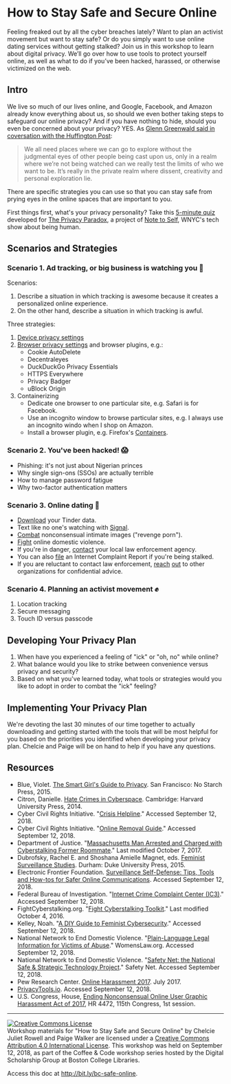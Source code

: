 # How to Stay Safe and Secure Online

Feeling freaked out by all the cyber breaches lately? Want to plan an activist movement but want to stay safe? Or do you simply want to use online dating services without getting stalked? Join us in this workshop to learn about digital privacy. We’ll go over how to use tools to protect yourself online, as well as what to do if you’ve been hacked, harassed, or otherwise victimized on the web.

## Intro

We live so much of our lives online, and Google, Facebook, and Amazon already know everything about us, so should we even bother taking steps to safeguard our online privacy? And if you have nothing to hide, should you even be concerned about your privacy? YES. As [Glenn Greenwald said in coversation with the Huffington Post](https://www.huffingtonpost.com/2014/06/20/glenn-greenwald-privacy_n_5509704.html):

> We all need places where we can go to explore without the judgmental eyes of other people being cast upon us, only in a realm where we’re not being watched can we really test the limits of who we want to be. It’s really in the private realm where dissent, creativity and personal exploration lie.

There are specific strategies you can use so that you can stay safe from prying eyes in the online spaces that are important to you.

First things first, what's your privacy personality? Take this [5-minute quiz](https://wnyc.typeform.com/to/CWAeSB) developed for [The Privacy Paradox](https://project.wnyc.org/privacy-paradox), a project of [Note to Self](https://www.wnycstudios.org/shows/notetoself), WNYC's tech show about being human.

## Scenarios and Strategies

### Scenario 1. Ad tracking, or big business is watching you :eyes:

Scenarios:
1. Describe a situation in which tracking is awesome because it creates a personalized online experience.
2. On the other hand, describe a situation in which tracking is awful.

Three strategies:
1. [Device privacy settings](https://spreadprivacy.com/tag/device-privacy-tips)
2. [Browser privacy settings](https://its.ucsc.edu/software/release/browser-secure.html) and browser plugins, e.g.:
   - Cookie AutoDelete
   - Decentraleyes
   - DuckDuckGo Privacy Essentials
   - HTTPS Everywhere
   - Privacy Badger
   - uBlock Origin
3. Containerizing
   - Dedicate one browser to one particular site, e.g. Safari is for Facebook.
   - Use an incognito window to browse particular sites, e.g. I always use an incognito windo when I shop on Amazon.
   - Install a browser plugin, e.g. Firefox's [Containers](https://support.mozilla.org/en-US/kb/containers).

### Scenario 2. You've been hacked! :scream:

* Phishing: it's not just about Nigerian princes
* Why single sign-ons (SSOs) are actually terrible  
* How to manage password fatigue  
* Why two-factor authentication matters  

### Scenario 3. Online dating :love_letter:

* [Download](https://account.gotinder.com/data) your Tinder data.
* Text like no one's watching with [Signal](https://www.signal.org/download).
* [Combat](https://www.cybercivilrights.org) nonconsensual intimate images ("revenge porn").
* [Fight](https://nnedv.org/content/safety-net) online domestic violence.
* If you're in danger, [contact](https://www.bc.edu/offices/bcpd/contact-us.html) your local law enforcement agency.
* You can also [file](https://www.ic3.gov) an Internet Complaint Report if you're being stalked.
* If you are reluctant to contact law enforcement, [reach](https://www.womenslaw.org/) [out](https://www.cybercivilrights.org/ccri-crisis-helpline/) to other organizations for confidential advice.

### Scenario 4. Planning an activist movement :fist:

1. Location tracking
2. Secure messaging
3. Touch ID versus passcode

## Developing Your Privacy Plan

1. When have you experienced a feeling of "ick" or "oh, no" while online?
2. What balance would you like to strike between convenience versus privacy and security?
3. Based on what you've learned today, what tools or strategies would you like to adopt in order to combat the "ick" feeling?

## Implementing Your Privacy Plan

We're devoting the last 30 minutes of our time together to actually downloading and getting started with the tools that will be most helpful for you based on the priorities you identified when developing your privacy plan. Chelcie and Paige will be on hand to help if you have any questions.

## Resources  

* Blue, Violet. [The Smart Girl's Guide to Privacy](http://www.worldcat.org/oclc/943607897). San Francisco: No Starch Press, 2015.
* Citron, Danielle. [Hate Crimes in Cyberspace](http://www.worldcat.org/oclc/1018087656). Cambridge: Harvard University Press, 2014.
* Cyber Civil Rights Initiative. "[Crisis Helpline](https://www.cybercivilrights.org/ccri-crisis-helpline)." Accessed September 12, 2018.
* Cyber Civil Rights Initiative. "[Online Removal Guide](https://www.cybercivilrights.org/online-removal)." Accessed September 12, 2018.
* Department of Justice. "[Massachusetts Man Arrested and Charged with Cyberstalking Former Roommate](https://www.justice.gov/opa/pr/massachusetts-man-arrested-and-charged-cyberstalking-former-roommate)." Last modified October 7, 2017.
* Dubrofsky, Rachel E. and Shoshana Amielle Magnet, eds. [Feminist Surveillance Studies](http://www.worldcat.org/oclc/941724455). Durham: Duke University Press, 2015.
* Electronic Frontier Foundation. [Surveillance Self-Defense: Tips, Tools and How-tos for Safer Online Communications](https://ssd.eff.org). Accessed September 12, 2018.
* Federal Bureau of Investigation. "[Internet Crime Complaint Center (IC3)](https://www.ic3.gov)." Accessed September 12, 2018.  
* FightCyberstalking.org. "[Fight Cyberstalking Toolkit](https://www.fightcyberstalking.org/fight-cyberstalking-toolkit)." Last modified October 4, 2016.
* Kelley, Noah. "[A DIY Guide to Feminist Cybersecurity](https://hackblossom.org/cybersecurity)." Accessed September 12, 2018.  
* National Network to End Domestic Violence. "[Plain-Language Legal Information for Victims of Abuse](https://womenslaw.org)." WomensLaw.org. Accessed September 12, 2018.
* National Network to End Domestic Violence. "[Safety Net: the National Safe & Strategic Technology Project](https://nnedv.org/content/safety-net)." Safety Net. Accessed September 12, 2018.
* Pew Research Center. [Online Harassment 2017](http://www.pewinternet.org/2017/07/11/online-harassment-2017). July 2017.
* [PrivacyTools.io](https://www.privacytools.io). Accessed September 12, 2018.
* U.S. Congress, House, [Ending Nonconsensual Online User Graphic Harassment Act of 2017](https://www.govinfo.gov/app/details/BILLS-115hr4472ih), HR 4472, 115th Congress, 1st session.

---

<a rel="license" href="http://creativecommons.org/licenses/by/4.0/"><img alt="Creative Commons License" style="border-width:0" src="https://i.creativecommons.org/l/by/4.0/88x31.png" /></a><br />Workshop materials for "How to Stay Safe and Secure Online" by Chelcie Juliet Rowell and Paige Walker are licensed under a <a rel="license" href="http://creativecommons.org/licenses/by/4.0/">Creative Commons Attribution 4.0 International License</a>. This workshop was held on September 12, 2018, as part of the Coffee & Code workshop series hosted by the Digital Scholarship Group at Boston College Libraries.

Access this doc at http://bit.ly/bc-safe-online.
